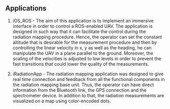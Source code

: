## Applications

1. iOS_ROS -
The aim of this application is to implement an immersive interface in order to control a ROS-enabled UAV.  The application is designed in such way that it can facilitate the control during the radiation mapping procedure.  Hence, the operator can set the constant altitude that is desirable for the measurement procedure and then by controlling the linear velocity in x, y as well as the heading, he can manipulate the UAV in a plane parallel to the ground.   Moreover, the scaling of the velocities is adjusted to low levels in order to prevent the fast transitions that could lower the quality of the measurements.

2. iRadiationApp -
The radiation mapping application was designed to give real time connection and feedback from all the functional components in the radiation mapping base unit.  Thus, the operator can have direct information from the Bluetooth link, the GPS connection and the spectrometer device.  In addition to that, the radiation measurements are visualized on a map using color-encoded dots.  
